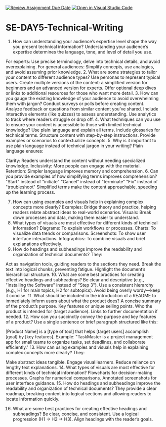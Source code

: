 [![Review Assignment Due Date](https://classroom.github.com/assets/deadline-readme-button-22041afd0340ce965d47ae6ef1cefeee28c7c493a6346c4f15d667ab976d596c.svg)](https://classroom.github.com/a/zsAR-pyY)
[![Open in Visual Studio Code](https://classroom.github.com/assets/open-in-vscode-2e0aaae1b6195c2367325f4f02e2d04e9abb55f0b24a779b69b11b9e10269abc.svg)](https://classroom.github.com/online_ide?assignment_repo_id=17215325&assignment_repo_type=AssignmentRepo)
# SE-DAY5-Technical-Writing
1. How can understanding your audience’s expertise level shape the way you present technical information?
Understanding your audience’s expertise determines the language, tone, and level of detail you use.

For experts: Use precise terminology, delve into technical details, and avoid overexplaining.
For general audiences: Simplify concepts, use analogies, and avoid assuming prior knowledge.
2. What are some strategies to tailor your content to different audience types?
Use personas to represent typical users.
Create multiple versions of the content: a simplified version for beginners and an advanced version for experts.
Offer optional deep dives or links to additional resources for those who want more detail.
3. How can you gauge the existing knowledge of your audience to avoid overwhelming them with jargon?
Conduct surveys or polls before creating content.
Analyze feedback or questions from similar content you’ve shared.
Include interactive elements (like quizzes) to assess understanding.
Use analytics to track where readers struggle or drop off.
4. What techniques can you use to ensure your content is accessible to those with limited technical knowledge?
Use plain language and explain all terms.
Include glossaries for technical terms.
Structure content with step-by-step instructions.
Provide examples or scenarios to contextualize concepts.
5. Why is it important to use plain language instead of technical jargon in your writing?
Plain language ensures:

Clarity: Readers understand the content without needing specialized knowledge.
Inclusivity: More people can engage with the material.
Retention: Simpler language improves memory and comprehension.
6. Can you provide examples of how simplifying terms improves comprehension?
"Start" instead of "initiate"
"Cancel" instead of "terminate"
"Fix" instead of "troubleshoot"
Simplified terms make the content approachable, speeding up the learning process.

7. How can using examples and visuals help in explaining complex concepts more clearly?
Examples: Bridge theory and practice, helping readers relate abstract ideas to real-world scenarios.
Visuals: Break down processes and data, making them easier to understand.
8. What types of visuals are most effective for different kinds of technical information?
Diagrams: To explain workflows or processes.
Charts: To visualize data trends or comparisons.
Screenshots: To show user interface interactions.
Infographics: To combine visuals and brief explanations effectively.
9. How do headings and subheadings improve the readability and organization of technical documents?
They:

Act as navigation tools, guiding readers to the sections they need.
Break the text into logical chunks, preventing fatigue.
Highlight the document’s hierarchical structure.
10. What are some best practices for creating effective headings and subheadings?
Be clear and descriptive (e.g., "Installing the Software" instead of "Step 3").
Use a consistent hierarchy (e.g., H1 for main topics, H2 for subtopics).
Avoid being overly wordy—keep it concise.
11. What should be included in the introduction of a README to immediately inform users about what the product does?
A concise summary of the product’s purpose.
Key features or unique selling points.
Who the product is intended for (target audience).
Links to further documentation if needed.
12. How can you succinctly convey the purpose and key features of a product?
Use a single sentence or brief paragraph structured like this:

[Product Name] is a [type of tool] that helps [target users] accomplish [goal] by [key features].
Example: "TaskMaster is a project management app for small teams to organize tasks, set deadlines, and collaborate efficiently."
13. How can using examples and visuals help in explaining complex concepts more clearly?
They:

Make abstract ideas tangible.
Engage visual learners.
Reduce reliance on lengthy text explanations.
14. What types of visuals are most effective for different kinds of technical information?
Flowcharts for decision-making processes.
Graphs for numerical comparisons.
Annotated screenshots for user interface guidance.
15. How do headings and subheadings improve the readability and organization of technical documents?
They provide a clear roadmap, breaking content into logical sections and allowing readers to locate information quickly.

16. What are some best practices for creating effective headings and subheadings?
Be clear, concise, and consistent.
Use a logical progression (H1 → H2 → H3).
Align headings with the reader’s goals.
